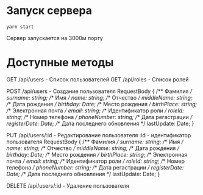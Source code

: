 # Запуск сервера

```nodejs 
yarn start
```

Сервер запускается на 3000м порту

# Доступные методы

GET /api/users - Список пользователей
GET /api/roles - Список ролей

POST /api/users - Создание пользователя 
RequestBody {
    /** Фамилия */
    surname: string;
    /** Имя */
    name: string;
    /** Отчество */
    middleName: string;
    /** Дата рождения */
    birthday: Date;
    /** Место рождения */
    birthPlace: string;
    /** Электронная почта */
    email: string;
    /** Идентификатор роли */
    roleId: string;
    /** Номер телефона */
    phoneNumber: string;
    /** Дата регастрации */
    registerDate: Date;
    /** Дата последнего обновления */
    lastUpdate: Date;
}

PUT /api/users/:id - Редактирование пользователя 
:id - идентификатор пользователя
RequestBody {
    /** Фамилия */
    surname: string;
    /** Имя */
    name: string;
    /** Отчество */
    middleName: string;
    /** Дата рождения */
    birthday: Date;
    /** Место рождения */
    birthPlace: string;
    /** Электронная почта */
    email: string;
    /** Идентификатор роли */
    roleId: string;
    /** Номер телефона */
    phoneNumber: string;
    /** Дата регастрации */
    registerDate: Date;
    /** Дата последнего обновления */
    lastUpdate: Date;
}

DELETE /api/users/:id - Удаление пользователя 